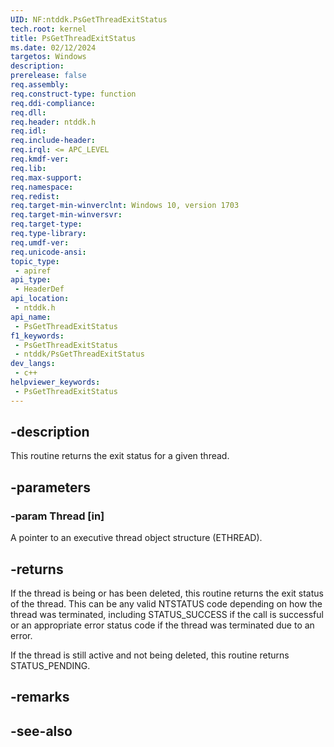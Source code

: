 ```yaml
---
UID: NF:ntddk.PsGetThreadExitStatus
tech.root: kernel
title: PsGetThreadExitStatus
ms.date: 02/12/2024
targetos: Windows
description: 
prerelease: false
req.assembly: 
req.construct-type: function
req.ddi-compliance: 
req.dll: 
req.header: ntddk.h
req.idl: 
req.include-header: 
req.irql: <= APC_LEVEL
req.kmdf-ver: 
req.lib: 
req.max-support: 
req.namespace: 
req.redist: 
req.target-min-winverclnt: Windows 10, version 1703
req.target-min-winversvr: 
req.target-type: 
req.type-library: 
req.umdf-ver: 
req.unicode-ansi: 
topic_type:
 - apiref
api_type:
 - HeaderDef
api_location:
 - ntddk.h
api_name:
 - PsGetThreadExitStatus
f1_keywords:
 - PsGetThreadExitStatus
 - ntddk/PsGetThreadExitStatus
dev_langs:
 - c++
helpviewer_keywords:
 - PsGetThreadExitStatus
---
```


## -description

This routine returns the exit status for a given thread.

## -parameters

### -param Thread [in]

A pointer to an executive thread object structure (ETHREAD).

## -returns

If the thread is being or has been deleted, this routine returns the exit status of the thread. This can be any valid NTSTATUS code depending on how the thread was terminated, including STATUS_SUCCESS if the call is successful or an appropriate error status code if the thread was terminated due to an error.

If the thread is still active and not being deleted, this routine returns STATUS_PENDING.

## -remarks

## -see-also

